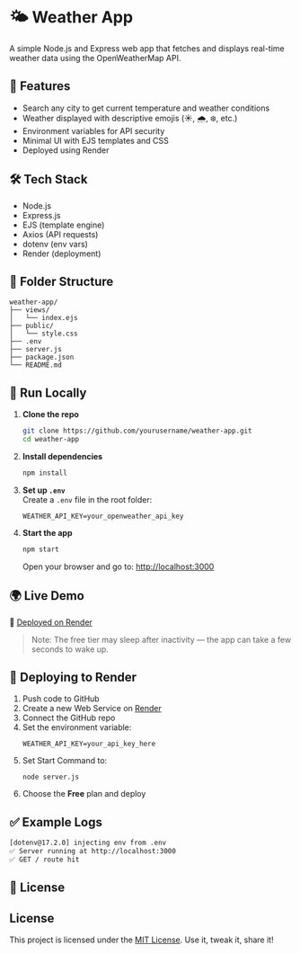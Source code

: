 # 🌤️ Weather App

A simple Node.js and Express web app that fetches and displays real-time weather data using the OpenWeatherMap API.

## 🚀 Features

- Search any city to get current temperature and weather conditions
- Weather displayed with descriptive emojis (☀️, 🌧️, ❄️, etc.)
- Environment variables for API security
- Minimal UI with EJS templates and CSS
- Deployed using Render

## 🛠️ Tech Stack

- Node.js
- Express.js
- EJS (template engine)
- Axios (API requests)
- dotenv (env vars)
- Render (deployment)

## 📁 Folder Structure

```
weather-app/
├── views/
│   └── index.ejs
├── public/
│   └── style.css
├── .env
├── server.js
├── package.json
└── README.md
```

## 🧪 Run Locally

1. **Clone the repo**  
   ```bash
   git clone https://github.com/yourusername/weather-app.git
   cd weather-app
   ```

2. **Install dependencies**  
   ```bash
   npm install
   ```

3. **Set up `.env`**  
   Create a `.env` file in the root folder:
   ```
   WEATHER_API_KEY=your_openweather_api_key
   ```

4. **Start the app**  
   ```bash
   npm start
   ```
   Open your browser and go to: [http://localhost:3000](http://localhost:3000)

## 🌍 Live Demo

🔗 [Deployed on Render](https://your-render-link-here.com)  
> Note: The free tier may sleep after inactivity — the app can take a few seconds to wake up.

## 🚢 Deploying to Render

1. Push code to GitHub
2. Create a new Web Service on [Render](https://render.com)
3. Connect the GitHub repo
4. Set the environment variable:
   ```
   WEATHER_API_KEY=your_api_key_here
   ```
5. Set Start Command to:
   ```
   node server.js
   ```
6. Choose the **Free** plan and deploy

## ✅ Example Logs

```bash
[dotenv@17.2.0] injecting env from .env
✅ Server running at http://localhost:3000
✅ GET / route hit
```

## 📄 License

## License

This project is licensed under the [MIT License](./LICENSE).
Use it, tweak it, share it!